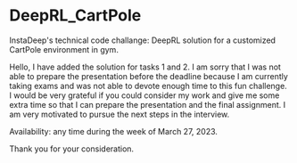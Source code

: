 # DeepRL_CartPole
InstaDeep's technical code challange: DeepRL solution for a customized CartPole environment in gym.

Hello, I have added the solution for tasks 1 and 2. I am sorry that I was not able to prepare the presentation before the deadline because I am currently taking exams and was not able to devote enough time to this fun challenge. I would be very grateful if you could consider my work and give me some extra time so that I can prepare the presentation and the final assignment. I am very motivated to pursue the next steps in the interview. 

Availability: any time during the week of March 27, 2023.

Thank you for your consideration.
